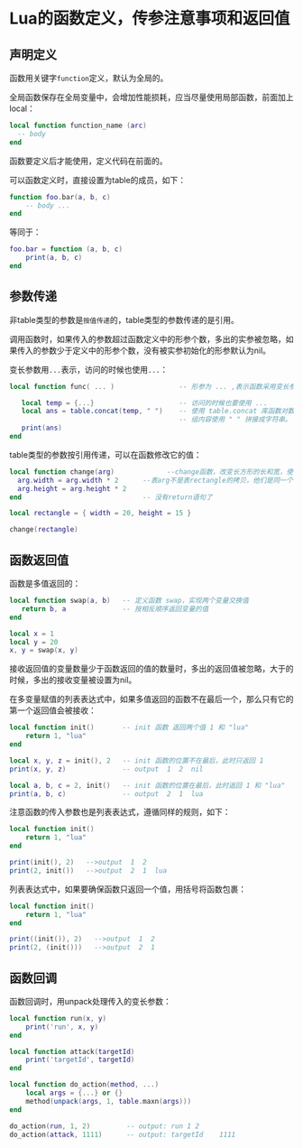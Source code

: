 <!-- toc -->
# Lua的函数定义，传参注意事项和返回值

## 声明定义

函数用关键字`function`定义，默认为全局的。

全局函数保存在全局变量中，会增加性能损耗，应当尽量使用局部函数，前面加上local：

```lua
local function function_name (arc)
  -- body
end
```

函数要定义后才能使用，定义代码在前面的。

可以函数定义时，直接设置为table的成员，如下：

```lua
function foo.bar(a, b, c)
    -- body ...
end
```

等同于：

```lua
foo.bar = function (a, b, c)
    print(a, b, c)
end
```

## 参数传递

非table类型的参数是`按值传递`的，table类型的参数传递的是引用。

调用函数时，如果传入的参数超过函数定义中的形参个数，多出的实参被忽略，如果传入的参数少于定义中的形参个数，没有被实参初始化的形参默认为nil。

变长参数用`...`表示，访问的时候也使用`...`：

```lua
local function func( ... )                -- 形参为 ... ,表示函数采用变长参数

   local temp = {...}                     -- 访问的时候也要使用 ...
   local ans = table.concat(temp, " ")    -- 使用 table.concat 库函数对数
                                          -- 组内容使用 " " 拼接成字符串。
   print(ans)
end
```

table类型的参数按引用传递，可以在函数修改它的值：

```lua
local function change(arg)             --change函数，改变长方形的长和宽，使其各增长一倍
  arg.width = arg.width * 2      --表arg不是表rectangle的拷贝，他们是同一个表
  arg.height = arg.height * 2
end                              -- 没有return语句了

local rectangle = { width = 20, height = 15 }

change(rectangle)
```

## 函数返回值

函数是多值返回的：

```lua
local function swap(a, b)   -- 定义函数 swap，实现两个变量交换值
   return b, a              -- 按相反顺序返回变量的值
end

local x = 1
local y = 20
x, y = swap(x, y)    
```

接收返回值的变量数量少于函数返回的值的数量时，多出的返回值被忽略，大于的时候，多出的接收变量被设置为nil。

在多变量赋值的列表表达式中，如果多值返回的函数不在最后一个，那么只有它的第一个返回值会被接收：

```lua
local function init()       -- init 函数 返回两个值 1 和 "lua"
    return 1, "lua"
end

local x, y, z = init(), 2   -- init 函数的位置不在最后，此时只返回 1
print(x, y, z)              -- output  1  2  nil

local a, b, c = 2, init()   -- init 函数的位置在最后，此时返回 1 和 "lua"
print(a, b, c)              -- output  2  1  lua
```

注意函数的传入参数也是列表表达式，遵循同样的规则，如下：

```lua
local function init()
    return 1, "lua"
end

print(init(), 2)   -->output  1  2
print(2, init())   -->output  2  1  lua
```

列表表达式中，如果要确保函数只返回一个值，用括号将函数包裹：

```lua
local function init()
    return 1, "lua"
end

print((init()), 2)   -->output  1  2
print(2, (init()))   -->output  2  1
```

## 函数回调

函数回调时，用unpack处理传入的变长参数：

```lua
local function run(x, y)
    print('run', x, y)
end

local function attack(targetId)
    print('targetId', targetId)
end

local function do_action(method, ...)
    local args = {...} or {}
    method(unpack(args, 1, table.maxn(args)))
end

do_action(run, 1, 2)         -- output: run 1 2
do_action(attack, 1111)      -- output: targetId    1111
```

